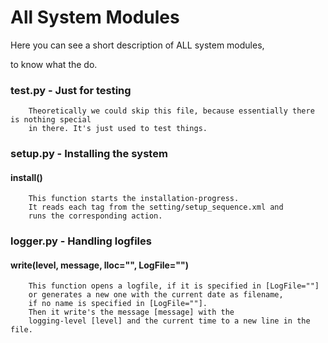 # All System Modules

Here you can see a short description of ALL system modules,

to know what the do.


### test.py - Just for testing
```
    Theoretically we could skip this file, because essentially there is nothing special
    in there. It's just used to test things.
```

### setup.py - Installing the system

#### install()
```
    This function starts the installation-progress.
    It reads each tag from the setting/setup_sequence.xml and
    runs the corresponding action.
```


### logger.py - Handling logfiles

#### write(level, message, lloc="", LogFile="")
```
    This function opens a logfile, if it is specified in [LogFile=""]
    or generates a new one with the current date as filename,
    if no name is specified in [LogFile=""].
    Then it write's the message [message] with the
    logging-level [level] and the current time to a new line in the file.
```